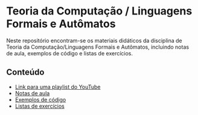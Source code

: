 # Teoria da Computação / Linguagens Formais e Autômatos

Neste repositório encontram-se os materiais didáticos da disciplina de Teoria da Computação/Linguagens Formais e Autômatos, incluindo notas de aula, exemplos de código e listas de exercícios.
 
## Conteúdo
- [Link para uma playlist do YouTube](https://www.youtube.com/playlist?list=PLaPmgS59eMSGBPhHwyDLUzFrtTsc2yHJt)
- [Notas de aula](notasDeAula)
- [Exemplos de código](exemplosCodigo)
- [Listas de exercícios](listasDeExercicios)
